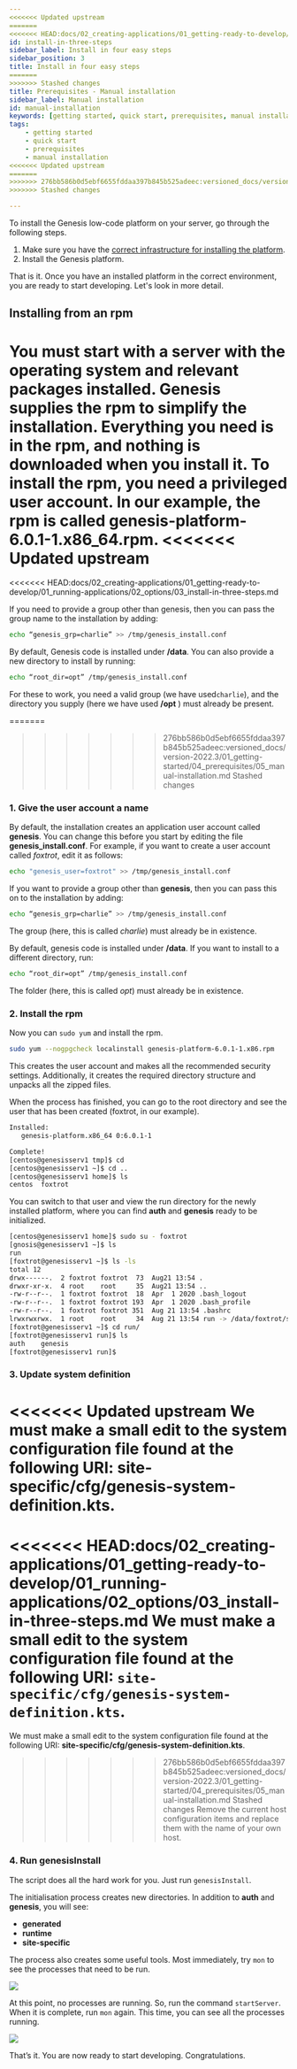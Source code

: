 ```yaml
---
<<<<<<< Updated upstream
=======
<<<<<<< HEAD:docs/02_creating-applications/01_getting-ready-to-develop/01_running-applications/02_options/03_install-in-three-steps.md
id: install-in-three-steps
sidebar_label: Install in four easy steps
sidebar_position: 3
title: Install in four easy steps
=======
>>>>>>> Stashed changes
title: Prerequisites - Manual installation
sidebar_label: Manual installation
id: manual-installation
keywords: [getting started, quick start, prerequisites, manual installation]
tags:
    - getting started
    - quick start
    - prerequisites
    - manual installation
<<<<<<< Updated upstream
=======
>>>>>>> 276bb586b0d5ebf6655fddaa397b845b525adeec:versioned_docs/version-2022.3/01_getting-started/04_prerequisites/05_manual-installation.md
>>>>>>> Stashed changes

---
```

To install the Genesis low-code platform on your server, go through the following steps.

1. Make sure you have the [correct infrastructure for installing the platform](/getting-started/quick-start/hardware-and-software).
2. Install the Genesis platform.

That is it. Once you have an installed platform in the correct environment, you are ready to start developing. Let's look in more detail.

## Installing from an rpm

You must start with a server with the operating system and relevant packages installed. Genesis supplies the rpm to simplify the installation. Everything you need is in the rpm, and nothing is downloaded when you install it.
To install the rpm, you need a privileged user account.
In our example, the rpm is called **genesis-platform-6.0.1-1.x86_64.rpm**.
<<<<<<< Updated upstream
=======
<<<<<<< HEAD:docs/02_creating-applications/01_getting-ready-to-develop/01_running-applications/02_options/03_install-in-three-steps.md

If you need to provide a group other than genesis, then you can pass the group name to the installation by adding:

```bash
echo “genesis_grp=charlie” >> /tmp/genesis_install.conf
```
By default, Genesis code is installed under **/data**. You can also provide a new directory to install by running:

```bash
echo “root_dir=opt” /tmp/genesis_install.conf
```

For these to work, you need a valid group (we have used`charlie`), and the directory you supply (here we have used  **/opt** ) must already be present. 

=======
>>>>>>> 276bb586b0d5ebf6655fddaa397b845b525adeec:versioned_docs/version-2022.3/01_getting-started/04_prerequisites/05_manual-installation.md
>>>>>>> Stashed changes

### 1. Give the user account a name

By default, the installation creates an application user account called **genesis**. You can change this before you start by editing the file **genesis_install.conf**. For example, if you want to create a user account called *foxtrot*, edit it as follows:

```bash
echo "genesis_user=foxtrot" >> /tmp/genesis_install.conf
```

If you want to provide a group other than **genesis**, then you can pass this on to the installation by adding:

```bash
echo “genesis_grp=charlie” >> /tmp/genesis_install.conf
```

The group (here, this is called *charlie*) must already be in existence.

By default, genesis code is installed under **/data**. If you want to install to a different directory, run:

```bash
echo “root_dir=opt” /tmp/genesis_install.conf
```

The folder (here, this is called *opt*) must already be in existence.

### 2. Install the rpm

Now you can `sudo yum` and install the rpm.

```bash
sudo yum --nogpgcheck localinstall genesis-platform-6.0.1-1.x86.rpm
```

This creates the user account and makes all the recommended security settings. Additionally, it creates the required directory structure and unpacks all the zipped files.

When the process has finished, you can go to the root directory and see the user that has been created (foxtrot, in our example).

```bash
Installed:
   genesis-platform.x86_64 0:6.0.1-1

Complete!
[centos@genesisserv1 tmp]$ cd
[centos@genesisserv1 ~]$ cd ..
[centos@genesisserv1 home]$ ls
centos  foxtrot
```


You can switch to that user and view the run directory for the newly installed platform, where you can find **auth** and **genesis** ready to be initialized.

```bash
[centos@genesisserv1 home]$ sudo su - foxtrot
[gnosis@genesisserv1 ~]$ ls
run
[foxtrot@genesisserv1 ~]$ ls -ls
total 12
drwx------.  2 foxtrot foxtrot  73  Aug21 13:54 .
drwxr-xr-x.  4 root    root     35  Aug21 13:54 ..
-rw-r--r--.  1 foxtrot foxtrot  18  Apr  1 2020 .bash_logout
-rw-r--r--.  1 foxtrot foxtrot 193  Apr  1 2020 .bash_profile
-rw-r--r--.  1 foxtrot foxtrot 351  Aug 21 13:54 .bashrc
lrwxrwxrwx.  1 root    root     34  Aug 21 13:54 run -> /data/foxtrot/server/20210821/run/
[foxtrot@genesisserv1 ~]$ cd run/
[foxtrot@genesisserv1 run]$ ls
auth    genesis
[foxtrot@genesisserv1 run]$
```

### 3. Update system definition

<<<<<<< Updated upstream
We must make a small edit to the system configuration file found at the following URI: **site-specific/cfg/genesis-system-definition.kts**.
=======
<<<<<<< HEAD:docs/02_creating-applications/01_getting-ready-to-develop/01_running-applications/02_options/03_install-in-three-steps.md
We must make a small edit to the system configuration file found at the following URI: `site-specific/cfg/genesis-system-definition.kts`.
=======
We must make a small edit to the system configuration file found at the following URI: **site-specific/cfg/genesis-system-definition.kts**.
>>>>>>> 276bb586b0d5ebf6655fddaa397b845b525adeec:versioned_docs/version-2022.3/01_getting-started/04_prerequisites/05_manual-installation.md
>>>>>>> Stashed changes
Remove the current host configuration items and replace them with the name of your own host.

### 4. Run genesisInstall

The script does all the hard work for you. Just run `genesisInstall`.

The initialisation process creates new directories. In addition to **auth** and **genesis**, you will see:
* **generated**
* **runtime**
* **site-specific**

The process also creates some useful tools. Most immediately, try `mon` to see the processes that need to be run.

![](/img/joseph5-mon.png)

At this point, no processes are running. So, run the command `startServer`. When it is complete, run `mon` again. This time, you can see all the processes running.

![](/img/mon-processes-running.png)

That’s it. You are now ready to start developing. Congratulations.
